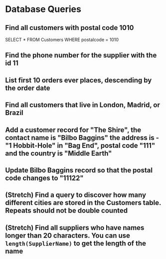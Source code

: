# Database Queries

## Find all customers with postal code 1010

SELECT \* FROM Customers
WHERE postalcode = 1010

## Find the phone number for the supplier with the id 11

<!-- SELECT phone FROM suppliers
WHERE supplierid = 11 -->

## List first 10 orders ever places, descending by the order date

<!-- SELECT * FROM orders
ORDER BY orderdate desc
LIMIT 10 -->

## Find all customers that live in London, Madrid, or Brazil

<!-- SELECT * FROM customers
WHERE city IN ('London', 'Madrid') OR country IN ('Brazil') -->

## Add a customer record for "The Shire", the contact name is "Bilbo Baggins" the address is -"1 Hobbit-Hole" in "Bag End", postal code "111" and the country is "Middle Earth"

<!-- INSERT INTO customers (customername, contactname, address, city, postalcode, country)
VALUES ('The Shire', 'Bilbo Baggins', '1 Hobbit-Hole', 'Bag End', '111', 'Middle Earth') -->

## Update Bilbo Baggins record so that the postal code changes to "11122"

<!-- UPDATE customers SET postalcode = 11122
WHERE customerid = 92 -->

## (Stretch) Find a query to discover how many different cities are stored in the Customers table. Repeats should not be double counted

## (Stretch) Find all suppliers who have names longer than 20 characters. You can use `length(SupplierName)` to get the length of the name
